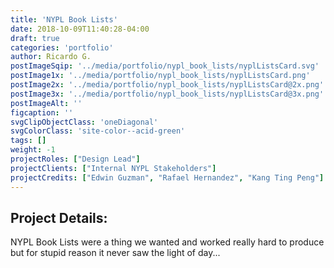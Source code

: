```yaml
---
title: 'NYPL Book Lists'
date: 2018-10-09T11:40:28-04:00
draft: true
categories: 'portfolio'
author: Ricardo G.
postImageSqip: '../media/portfolio/nypl_book_lists/nyplListsCard.svg'
postImage1x: '../media/portfolio/nypl_book_lists/nyplListsCard.png'
postImage2x: '../media/portfolio/nypl_book_lists/nyplListsCard@2x.png'
postImage3x: '../media/portfolio/nypl_book_lists/nyplListsCard@3x.png'
postImageAlt: ''
figcaption: ''
svgClipObjectClass: 'oneDiagonal'
svgColorClass: 'site-color--acid-green'
tags: []
weight: -1
projectRoles: ["Design Lead"]
projectClients: ["Internal NYPL Stakeholders"]
projectCredits: ["Edwin Guzman", "Rafael Hernandez", "Kang Ting Peng"]
---
```

## Project Details:

NYPL Book Lists were a thing we wanted and worked really hard to produce but for stupid reason it never saw the light of day...
